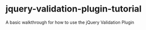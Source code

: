 # jquery-validation-plugin-tutorial
A basic walkthrough for how to use the jQuery Validation Plugin
